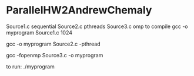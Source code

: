 # ParallelHW2AndrewChemaly
Source1.c sequential
Source2.c pthreads
Source3.c omp
to compile
gcc -o myprogram Source1.c 1024

gcc -o myprogram Source2.c -pthread

gcc -fopenmp Source3.c -o myprogram

to run:
./myprogram
